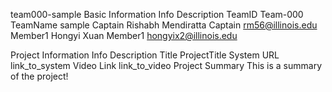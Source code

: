 team000-sample
Basic Information
Info	Description
TeamID	Team-000
TeamName	sample
Captain	Rishabh Mendiratta
Captain	rm56@illinois.edu
Member1	Hongyi Xuan 
Member1	hongyix2@illinois.edu

Project Information
Info	Description
Title	ProjectTitle
System URL	link_to_system
Video Link	link_to_video
Project Summary
This is a summary of the project!
